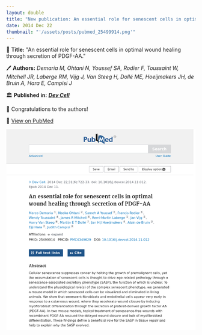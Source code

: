 ```yaml
---
layout: double
title: "New publication: An essential role for senescent cells in optimal wound healing through secretion of PDGF-AA"
date: 2014 Dec 22
thumbnail: "'/assets/posts/pubmed_25499914.png'"
---
```

📖 <strong>Title:</strong> "An essential role for senescent cells in optimal wound healing through secretion of PDGF-AA."  

🖊️ <strong>Authors:</strong> <em>Demaria M, Ohtani N, Youssef SA, Rodier F, Toussaint W, Mitchell JR, Laberge RM, Vijg J, Van Steeg H, Dollé ME, Hoeijmakers JH, de Bruin A, Hara E, Campisi J</em>  

🏛️ <strong>Published in:</strong> <em><strong><ins>Dev Cell</ins></strong></em>  

🎉 Congratulations to the authors!  

🔗 <a href="https://pubmed.ncbi.nlm.nih.gov/25499914/">View on PubMed</a>  

![Publication Image](/assets/posts/pubmed_25499914.png)

